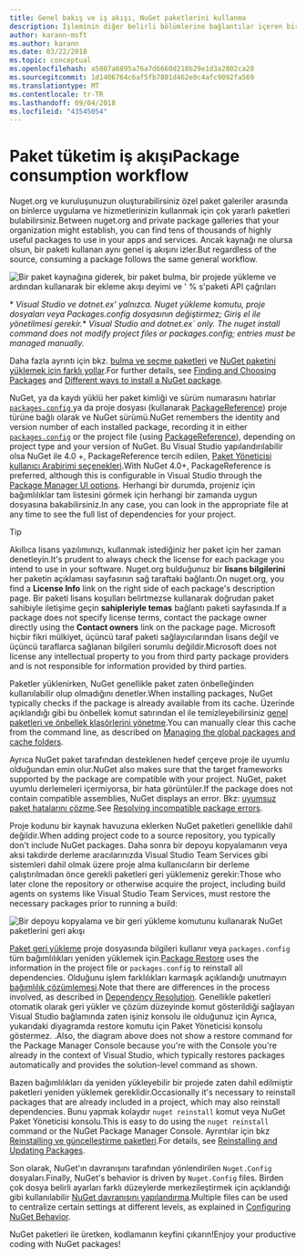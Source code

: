 ```yaml
---
title: Genel bakış ve iş akışı, NuGet paketlerini kullanma
description: İşleminin diğer belirli bölümlerine bağlantılar içeren bir proje içinde NuGet paketlerini kullanma işlemine bir genel bakış.
author: karann-msft
ms.author: karann
ms.date: 03/22/2018
ms.topic: conceptual
ms.openlocfilehash: a5807a6895a76a7d6660d218b29e1d3a2802ca28
ms.sourcegitcommit: 1d1406764c6af5fb7801d462e0c4afc9092fa569
ms.translationtype: MT
ms.contentlocale: tr-TR
ms.lasthandoff: 09/04/2018
ms.locfileid: "43545054"
---
```

# <a name="package-consumption-workflow"></a><span data-ttu-id="7e596-103">Paket tüketim iş akışı</span><span class="sxs-lookup"><span data-stu-id="7e596-103">Package consumption workflow</span></span>

<span data-ttu-id="7e596-104">Nuget.org ve kuruluşunuzun oluşturabilirsiniz özel paket galeriler arasında on binlerce uygulama ve hizmetlerinizin kullanmak için çok yararlı paketleri bulabilirsiniz.</span><span class="sxs-lookup"><span data-stu-id="7e596-104">Between nuget.org and private package galleries that your organization might establish, you can find tens of thousands of highly useful packages to use in your apps and services.</span></span> <span data-ttu-id="7e596-105">Ancak kaynağı ne olursa olsun, bir paketi kullanan aynı genel iş akışını izler.</span><span class="sxs-lookup"><span data-stu-id="7e596-105">But regardless of the source, consuming a package follows the same general workflow.</span></span>

![Bir paket kaynağına giderek, bir paket bulma, bir projede yükleme ve ardından kullanarak bir ekleme akışı deyimi ve ' % s'paketi API çağrıları](media/Overview-01-GeneralFlow.png)

<span data-ttu-id="7e596-107">\* _Visual Studio ve dotnet.ex' yalnızca. Nuget yükleme komutu, proje dosyaları veya Packages.config dosyasının değiştirmez; Giriş el ile yönetilmesi gerekir._</span><span class="sxs-lookup"><span data-stu-id="7e596-107">\* _Visual Studio and dotnet.ex\` only. The nuget install command does not modify project files or packages.config; entries must be managed manually._</span></span>

<span data-ttu-id="7e596-108">Daha fazla ayrıntı için bkz. [bulma ve seçme paketleri](../consume-packages/finding-and-choosing-packages.md) ve [NuGet paketini yüklemek için farklı yollar](ways-to-install-a-package.md).</span><span class="sxs-lookup"><span data-stu-id="7e596-108">For further details, see [Finding and Choosing Packages](../consume-packages/finding-and-choosing-packages.md) and [Different ways to install a NuGet package](ways-to-install-a-package.md).</span></span>

<span data-ttu-id="7e596-109">NuGet, ya da kaydı yüklü her paket kimliği ve sürüm numarasını hatırlar [ `packages.config` ](../reference/packages-config.md) ya da proje dosyası (kullanarak [PackageReference](../consume-packages/package-references-in-project-files.md)) proje türüne bağlı olarak ve NuGet sürümü.</span><span class="sxs-lookup"><span data-stu-id="7e596-109">NuGet remembers the identity and version number of each installed package, recording it in either [`packages.config`](../reference/packages-config.md) or the project file (using [PackageReference](../consume-packages/package-references-in-project-files.md)), depending on project type and your version of NuGet.</span></span> <span data-ttu-id="7e596-110">Bu Visual Studio yapılandırılabilir olsa NuGet ile 4.0 +, PackageReference tercih edilen, [Paket Yöneticisi kullanıcı Arabirimi seçenekleri](../tools/package-manager-ui.md).</span><span class="sxs-lookup"><span data-stu-id="7e596-110">With NuGet 4.0+, PackageReference is preferred, although this is configurable in Visual Studio through the [Package Manager UI options](../tools/package-manager-ui.md).</span></span> <span data-ttu-id="7e596-111">Herhangi bir durumda, projeniz için bağımlılıklar tam listesini görmek için herhangi bir zamanda uygun dosyasına bakabilirsiniz.</span><span class="sxs-lookup"><span data-stu-id="7e596-111">In any case, you can look in the appropriate file at any time to see the full list of dependencies for your project.</span></span>

> [!Tip]
> <span data-ttu-id="7e596-112">Akıllıca lisans yazılımınızı, kullanmak istediğiniz her paket için her zaman denetleyin.</span><span class="sxs-lookup"><span data-stu-id="7e596-112">It's prudent to always check the license for each package you intend to use in your software.</span></span> <span data-ttu-id="7e596-113">Nuget.org bulduğunuz bir **lisans bilgilerini** her paketin açıklaması sayfasının sağ taraftaki bağlantı.</span><span class="sxs-lookup"><span data-stu-id="7e596-113">On nuget.org, you find a **License Info** link on the right side of each package's description page.</span></span> <span data-ttu-id="7e596-114">Bir paketi lisans koşulları belirtmezse kullanarak doğrudan paket sahibiyle iletişime geçin **sahipleriyle temas** bağlantı paketi sayfasında.</span><span class="sxs-lookup"><span data-stu-id="7e596-114">If a package does not specify license terms, contact the package owner directly using the **Contact owners** link on the package page.</span></span> <span data-ttu-id="7e596-115">Microsoft hiçbir fikri mülkiyet, üçüncü taraf paketi sağlayıcılarından lisans değil ve üçüncü taraflarca sağlanan bilgileri sorumlu değildir.</span><span class="sxs-lookup"><span data-stu-id="7e596-115">Microsoft does not license any intellectual property to you from third party package providers and is not responsible for information provided by third parties.</span></span>

<span data-ttu-id="7e596-116">Paketler yüklenirken, NuGet genellikle paket zaten önbelleğinden kullanılabilir olup olmadığını denetler.</span><span class="sxs-lookup"><span data-stu-id="7e596-116">When installing packages, NuGet typically checks if the package is already available from its cache.</span></span> <span data-ttu-id="7e596-117">Üzerinde açıklandığı gibi bu önbellek komut satırından el ile temizleyebilirsiniz [genel paketleri ve önbellek klasörlerini yönetme](../consume-packages/managing-the-global-packages-and-cache-folders.md).</span><span class="sxs-lookup"><span data-stu-id="7e596-117">You can manually clear this cache from the command line, as described on [Managing the global packages and cache folders](../consume-packages/managing-the-global-packages-and-cache-folders.md).</span></span>

<span data-ttu-id="7e596-118">Ayrıca NuGet paket tarafından desteklenen hedef çerçeve proje ile uyumlu olduğundan emin olur.</span><span class="sxs-lookup"><span data-stu-id="7e596-118">NuGet also makes sure that the target frameworks supported by the package are compatible with your project.</span></span> <span data-ttu-id="7e596-119">NuGet, paket uyumlu derlemeleri içermiyorsa, bir hata görüntüler.</span><span class="sxs-lookup"><span data-stu-id="7e596-119">If the package does not contain compatible assemblies, NuGet displays an error.</span></span> <span data-ttu-id="7e596-120">Bkz: [uyumsuz paket hatalarını çözme](dependency-resolution.md#resolving-incompatible-package-errors).</span><span class="sxs-lookup"><span data-stu-id="7e596-120">See [Resolving incompatible package errors](dependency-resolution.md#resolving-incompatible-package-errors).</span></span>

<span data-ttu-id="7e596-121">Proje kodunu bir kaynak havuzuna eklerken NuGet paketleri genellikle dahil değildir.</span><span class="sxs-lookup"><span data-stu-id="7e596-121">When adding project code to a source repository, you typically don't include NuGet packages.</span></span> <span data-ttu-id="7e596-122">Daha sonra bir depoyu kopyalamanın veya aksi takdirde derleme aracılarınızda Visual Studio Team Services gibi sistemleri dahil olmak üzere proje alma kullanıcıların bir derleme çalıştırılmadan önce gerekli paketleri geri yüklemeniz gerekir:</span><span class="sxs-lookup"><span data-stu-id="7e596-122">Those who later clone the repository or otherwise acquire the project, including build agents on systems like Visual Studio Team Services, must restore the necessary packages prior to running a build:</span></span>

![Bir depoyu kopyalama ve bir geri yükleme komutunu kullanarak NuGet paketlerini geri akışı](media/Overview-02-RestoreFlow.png)

<span data-ttu-id="7e596-124">[Paket geri yükleme](../consume-packages/package-restore.md) proje dosyasında bilgileri kullanır veya `packages.config` tüm bağımlılıkları yeniden yüklemek için.</span><span class="sxs-lookup"><span data-stu-id="7e596-124">[Package Restore](../consume-packages/package-restore.md) uses the information in the project file or `packages.config` to reinstall all dependencies.</span></span> <span data-ttu-id="7e596-125">Olduğunu işlem farklılıkları karmaşık açıklandığı unutmayın [bağımlılık çözümlemesi](../consume-packages/dependency-resolution.md).</span><span class="sxs-lookup"><span data-stu-id="7e596-125">Note that there are differences in the process involved, as described in [Dependency Resolution](../consume-packages/dependency-resolution.md).</span></span> <span data-ttu-id="7e596-126">Genellikle paketleri otomatik olarak geri yükler ve çözüm düzeyinde komut gösterildiği sağlayan Visual Studio bağlamında zaten işiniz konsolu ile olduğunuz için Ayrıca, yukarıdaki diyagramda restore komutu için Paket Yöneticisi konsolu göstermez. .</span><span class="sxs-lookup"><span data-stu-id="7e596-126">Also, the diagram above does not show a restore command for the Package Manager Console because you're with the Console you're already in the context of Visual Studio, which typically restores packages automatically and provides the solution-level command as shown.</span></span>

<span data-ttu-id="7e596-127">Bazen bağımlılıkları da yeniden yükleyebilir bir projede zaten dahil edilmiştir paketleri yeniden yüklemek gereklidir.</span><span class="sxs-lookup"><span data-stu-id="7e596-127">Occasionally it's necessary to reinstall packages that are already included in a project, which may also reinstall dependencies.</span></span> <span data-ttu-id="7e596-128">Bunu yapmak kolaydır `nuget reinstall` komut veya NuGet Paket Yöneticisi konsolu.</span><span class="sxs-lookup"><span data-stu-id="7e596-128">This is easy to do using the `nuget reinstall` command or the NuGet Package Manager Console.</span></span> <span data-ttu-id="7e596-129">Ayrıntılar için bkz [Reinstalling ve güncelleştirme paketleri](../consume-packages/reinstalling-and-updating-packages.md).</span><span class="sxs-lookup"><span data-stu-id="7e596-129">For details, see [Reinstalling and Updating Packages](../consume-packages/reinstalling-and-updating-packages.md).</span></span>

<span data-ttu-id="7e596-130">Son olarak, NuGet'ın davranışını tarafından yönlendirilen `Nuget.Config` dosyaları.</span><span class="sxs-lookup"><span data-stu-id="7e596-130">Finally, NuGet's behavior is driven by `Nuget.Config` files.</span></span> <span data-ttu-id="7e596-131">Birden çok dosya belirli ayarları farklı düzeylerde merkezileştirmek için açıklandığı gibi kullanılabilir [NuGet davranışını yapılandırma](../consume-packages/configuring-nuget-behavior.md).</span><span class="sxs-lookup"><span data-stu-id="7e596-131">Multiple files can be used to centralize certain settings at different levels, as explained in [Configuring NuGet Behavior](../consume-packages/configuring-nuget-behavior.md).</span></span>

<span data-ttu-id="7e596-132">NuGet paketleri ile üretken, kodlamanın keyfini çıkarın!</span><span class="sxs-lookup"><span data-stu-id="7e596-132">Enjoy your productive coding with NuGet packages!</span></span>
